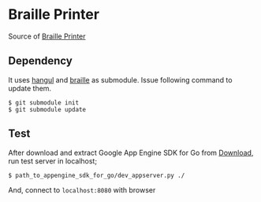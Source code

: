 # Braille Printer

Source of [Braille Printer](http://braille-printer.appspot.com/)

## Dependency

It uses [hangul](https://github.com/suapapa/go_hagul)
and [braille](go_braille) as submodule.
Issue following command to update them.

    $ git submodule init
    $ git submodule update

## Test

After download and extract Google App Engine SDK for Go
from [Download](https://developers.google.com/appengine/downloads),
run test server in localhost;

    $ path_to_appengine_sdk_for_go/dev_appserver.py ./

And, connect to `localhost:8080` with browser
